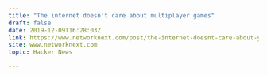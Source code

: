 ```yaml
---
title: "The internet doesn't care about multiplayer games"
draft: false
date: 2019-12-09T16:28:03Z
link: https://www.networknext.com/post/the-internet-doesnt-care-about-your-game?utm_medium=RSS&utm_source=hune
site: www.networknext.com
topic: Hacker News  

---
```

